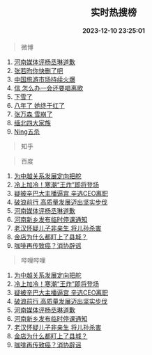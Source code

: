 <div align="center"><h2>实时热搜榜</h2><h4>2023-12-10 23:25:01</h4></div>

> 微博  

1. [河南媒体评杨丞琳道歉](https://s.weibo.com/weibo?q=%23%E6%B2%B3%E5%8D%97%E5%AA%92%E4%BD%93%E8%AF%84%E6%9D%A8%E4%B8%9E%E7%90%B3%E9%81%93%E6%AD%89%23&t=31&band_rank=1&Refer=top)<br />
2. [张若昀你快删了吧](https://s.weibo.com/weibo?q=%23%E5%BC%A0%E8%8B%A5%E6%98%80%E4%BD%A0%E5%BF%AB%E5%88%A0%E4%BA%86%E5%90%A7%23&t=31&band_rank=2&Refer=top)<br />
3. [中国旅游市场持续火爆](https://s.weibo.com/weibo?q=%23%E4%B8%AD%E5%9B%BD%E6%97%85%E6%B8%B8%E5%B8%82%E5%9C%BA%E6%8C%81%E7%BB%AD%E7%81%AB%E7%88%86%23&t=31&band_rank=3&Refer=top)<br />
4. [信 怎么办一会还要唱离歌](https://s.weibo.com/weibo?q=%E4%BF%A1%20%E6%80%8E%E4%B9%88%E5%8A%9E%E4%B8%80%E4%BC%9A%E8%BF%98%E8%A6%81%E5%94%B1%E7%A6%BB%E6%AD%8C&t=31&band_rank=4&Refer=top)<br />
5. [下雪了](https://s.weibo.com/weibo?q=%E4%B8%8B%E9%9B%AA%E4%BA%86&t=31&band_rank=5&Refer=top)<br />
6. [八年了 她终于红了](https://s.weibo.com/weibo?q=%E5%85%AB%E5%B9%B4%E4%BA%86%20%E5%A5%B9%E7%BB%88%E4%BA%8E%E7%BA%A2%E4%BA%86&t=31&band_rank=6&Refer=top)<br />
7. [张万森 雪崩了](https://s.weibo.com/weibo?q=%E5%BC%A0%E4%B8%87%E6%A3%AE%20%E9%9B%AA%E5%B4%A9%E4%BA%86&t=31&band_rank=7&Refer=top)<br />
8. [缅北四大家族](https://s.weibo.com/weibo?q=%E7%BC%85%E5%8C%97%E5%9B%9B%E5%A4%A7%E5%AE%B6%E6%97%8F&t=31&band_rank=8&Refer=top)<br />
9. [Ning五杀](https://s.weibo.com/weibo?q=%23Ning%E4%BA%94%E6%9D%80%23&t=31&band_rank=9&Refer=top)<br />

> 知乎  


> 百度  

1. [为中越关系发展定向把舵](https://www.baidu.com/s?wd=%E4%B8%BA%E4%B8%AD%E8%B6%8A%E5%85%B3%E7%B3%BB%E5%8F%91%E5%B1%95%E5%AE%9A%E5%90%91%E6%8A%8A%E8%88%B5&sa=fyb_news&rsv_dl=fyb_news)<br />
2. [冷上加冷！寒潮“王炸”即将登场](https://www.baidu.com/s?wd=%E5%86%B7%E4%B8%8A%E5%8A%A0%E5%86%B7%EF%BC%81%E5%AF%92%E6%BD%AE%E2%80%9C%E7%8E%8B%E7%82%B8%E2%80%9D%E5%8D%B3%E5%B0%86%E7%99%BB%E5%9C%BA&sa=fyb_news&rsv_dl=fyb_news)<br />
3. [疑被辛巴大主播逼宫 辛选CEO离职](https://www.baidu.com/s?wd=%E7%96%91%E8%A2%AB%E8%BE%9B%E5%B7%B4%E5%A4%A7%E4%B8%BB%E6%92%AD%E9%80%BC%E5%AE%AB+%E8%BE%9B%E9%80%89CEO%E7%A6%BB%E8%81%8C&sa=fyb_news&rsv_dl=fyb_news)<br />
4. [破浪前行 高质量发展迈出坚实步伐](https://www.baidu.com/s?wd=%E7%A0%B4%E6%B5%AA%E5%89%8D%E8%A1%8C+%E9%AB%98%E8%B4%A8%E9%87%8F%E5%8F%91%E5%B1%95%E8%BF%88%E5%87%BA%E5%9D%9A%E5%AE%9E%E6%AD%A5%E4%BC%90&sa=fyb_news&rsv_dl=fyb_news)<br />
5. [河南媒体评杨丞琳道歉](https://www.baidu.com/s?wd=%E6%B2%B3%E5%8D%97%E5%AA%92%E4%BD%93%E8%AF%84%E6%9D%A8%E4%B8%9E%E7%90%B3%E9%81%93%E6%AD%89&sa=fyb_news&rsv_dl=fyb_news)<br />
6. [河南新乡发布临时停课通知](https://www.baidu.com/s?wd=%E6%B2%B3%E5%8D%97%E6%96%B0%E4%B9%A1%E5%8F%91%E5%B8%83%E4%B8%B4%E6%97%B6%E5%81%9C%E8%AF%BE%E9%80%9A%E7%9F%A5&sa=fyb_news&rsv_dl=fyb_news)<br />
7. [老汉怀疑儿子非亲生 将儿孙杀害](https://www.baidu.com/s?wd=%E8%80%81%E6%B1%89%E6%80%80%E7%96%91%E5%84%BF%E5%AD%90%E9%9D%9E%E4%BA%B2%E7%94%9F+%E5%B0%86%E5%84%BF%E5%AD%99%E6%9D%80%E5%AE%B3&sa=fyb_news&rsv_dl=fyb_news)<br />
8. [金店为什么都盯上了县城？](https://www.baidu.com/s?wd=%E9%87%91%E5%BA%97%E4%B8%BA%E4%BB%80%E4%B9%88%E9%83%BD%E7%9B%AF%E4%B8%8A%E4%BA%86%E5%8E%BF%E5%9F%8E%EF%BC%9F&sa=fyb_news&rsv_dl=fyb_news)<br />
9. [咖啡再传致癌？消协辟谣](https://www.baidu.com/s?wd=%E5%92%96%E5%95%A1%E5%86%8D%E4%BC%A0%E8%87%B4%E7%99%8C%EF%BC%9F%E6%B6%88%E5%8D%8F%E8%BE%9F%E8%B0%A3&sa=fyb_news&rsv_dl=fyb_news)<br />

> 哔哩哔哩  

1. [为中越关系发展定向把舵](https://www.baidu.com/s?wd=%E4%B8%BA%E4%B8%AD%E8%B6%8A%E5%85%B3%E7%B3%BB%E5%8F%91%E5%B1%95%E5%AE%9A%E5%90%91%E6%8A%8A%E8%88%B5&sa=fyb_news&rsv_dl=fyb_news)<br />
2. [冷上加冷！寒潮“王炸”即将登场](https://www.baidu.com/s?wd=%E5%86%B7%E4%B8%8A%E5%8A%A0%E5%86%B7%EF%BC%81%E5%AF%92%E6%BD%AE%E2%80%9C%E7%8E%8B%E7%82%B8%E2%80%9D%E5%8D%B3%E5%B0%86%E7%99%BB%E5%9C%BA&sa=fyb_news&rsv_dl=fyb_news)<br />
3. [疑被辛巴大主播逼宫 辛选CEO离职](https://www.baidu.com/s?wd=%E7%96%91%E8%A2%AB%E8%BE%9B%E5%B7%B4%E5%A4%A7%E4%B8%BB%E6%92%AD%E9%80%BC%E5%AE%AB+%E8%BE%9B%E9%80%89CEO%E7%A6%BB%E8%81%8C&sa=fyb_news&rsv_dl=fyb_news)<br />
4. [破浪前行 高质量发展迈出坚实步伐](https://www.baidu.com/s?wd=%E7%A0%B4%E6%B5%AA%E5%89%8D%E8%A1%8C+%E9%AB%98%E8%B4%A8%E9%87%8F%E5%8F%91%E5%B1%95%E8%BF%88%E5%87%BA%E5%9D%9A%E5%AE%9E%E6%AD%A5%E4%BC%90&sa=fyb_news&rsv_dl=fyb_news)<br />
5. [河南媒体评杨丞琳道歉](https://www.baidu.com/s?wd=%E6%B2%B3%E5%8D%97%E5%AA%92%E4%BD%93%E8%AF%84%E6%9D%A8%E4%B8%9E%E7%90%B3%E9%81%93%E6%AD%89&sa=fyb_news&rsv_dl=fyb_news)<br />
6. [河南新乡发布临时停课通知](https://www.baidu.com/s?wd=%E6%B2%B3%E5%8D%97%E6%96%B0%E4%B9%A1%E5%8F%91%E5%B8%83%E4%B8%B4%E6%97%B6%E5%81%9C%E8%AF%BE%E9%80%9A%E7%9F%A5&sa=fyb_news&rsv_dl=fyb_news)<br />
7. [老汉怀疑儿子非亲生 将儿孙杀害](https://www.baidu.com/s?wd=%E8%80%81%E6%B1%89%E6%80%80%E7%96%91%E5%84%BF%E5%AD%90%E9%9D%9E%E4%BA%B2%E7%94%9F+%E5%B0%86%E5%84%BF%E5%AD%99%E6%9D%80%E5%AE%B3&sa=fyb_news&rsv_dl=fyb_news)<br />
8. [金店为什么都盯上了县城？](https://www.baidu.com/s?wd=%E9%87%91%E5%BA%97%E4%B8%BA%E4%BB%80%E4%B9%88%E9%83%BD%E7%9B%AF%E4%B8%8A%E4%BA%86%E5%8E%BF%E5%9F%8E%EF%BC%9F&sa=fyb_news&rsv_dl=fyb_news)<br />
9. [咖啡再传致癌？消协辟谣](https://www.baidu.com/s?wd=%E5%92%96%E5%95%A1%E5%86%8D%E4%BC%A0%E8%87%B4%E7%99%8C%EF%BC%9F%E6%B6%88%E5%8D%8F%E8%BE%9F%E8%B0%A3&sa=fyb_news&rsv_dl=fyb_news)<br />
